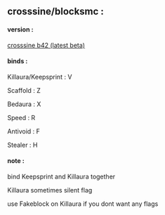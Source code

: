 ## crosssine/blocksmc : 

#### version : 

[crosssine b42 (latest beta)](https://github.com/shxp3/CrossSine/releases/download/B42/CrossSine-b42.jar)

#### binds :

Killaura/Keepsprint : V

Scaffold : Z

Bedaura : X

Speed : R

Antivoid : F

Stealer : H

#### note : 

bind Keepsprint and Killaura together

Killaura sometimes silent flag 

use Fakeblock on Killaura if you dont want any flags
